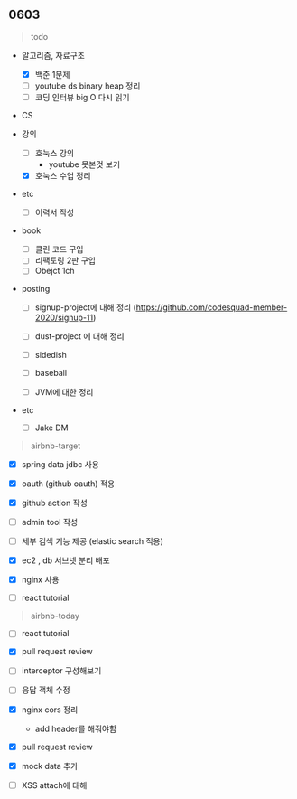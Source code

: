 ## 0603


> todo

- 알고리즘, 자료구조

  - [x] 백준 1문제
  - [ ] youtube ds binary heap 정리
  - [ ] 코딩 인터뷰 big O 다시 읽기
- CS
- 강의
  - [ ] 호눅스 강의
    - youtube 못본것 보기
  - [x] 호눅스 수업 정리
- etc
  
  - [ ] 이력서 작성
- book

  - [ ] 클린 코드 구입
  - [ ] 리팩토링 2판 구입
  - [ ] Obejct 1ch
- posting

  - [ ] signup-project에 대해 정리 (https://github.com/codesquad-member-2020/signup-11)
  - [ ] dust-project 에 대해 정리
  - [ ] sidedish
  - [ ] baseball
  
  - [ ] JVM에 대한 정리
- etc
  - [ ] Jake DM




> airbnb-target

- [x] spring data jdbc 사용
- [x] oauth (github oauth) 적용
- [x] github action 작성
- [ ] admin tool 작성
- [ ] 세부 검색 기능 제공 (elastic search 적용)
- [x] ec2 , db 서브넷 분리 배포
- [x] nginx 사용
- [ ] react tutorial





> airbnb-today

- [ ] react tutorial
- [x] pull request review
- [ ] interceptor 구성해보기
- [ ] 응답 객체 수정
- [x] nginx cors 정리
  - add header를 해줘야함
- [x] pull request review
- [x] mock data 추가
- [ ] XSS attach에 대해

